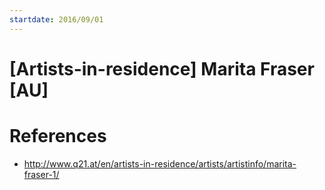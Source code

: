 ```yaml
---
startdate: 2016/09/01
---
```

# [Artists-in-residence] Marita Fraser [AU]

# References
* http://www.q21.at/en/artists-in-residence/artists/artistinfo/marita-fraser-1/

